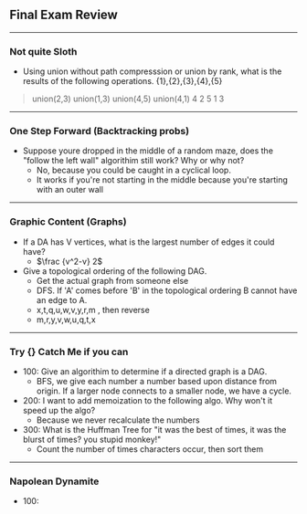 ## Final Exam Review
---
### Not quite Sloth
- Using union without path compresssion or union by rank, what is the results of the following operations. {1},{2},{3},{4},{5}
>union(2,3)
>union(1,3)
>union(4,5)
>union(4,1)
>        4
>    2       5
>1       3    

---
### One Step Forward (Backtracking probs)
- Suppose youre dropped in the middle of a random maze, does the "follow the left wall" algorithim still work? Why or why not?
  - No, because you could be caught in a cyclical loop.
  - It works if you're not starting in the middle because you're starting with an outer wall
---
### Graphic Content (Graphs)
- If a DA has V vertices, what is the largest number of edges it could have?
  - $\frac {v^2-v} 2$
- Give a topological ordering of the following DAG.
  - Get the actual graph from someone else
  - DFS. If 'A' comes before 'B' in the topological ordering B cannot have an edge to A.
  - x,t,q,u,w,v,y,r,m , then reverse 
  - m,r,y,v,w,u,q,t,x
---
### Try {} Catch Me if you can 
- 100: Give an algorithim to determine if a directed graph is a DAG.
  - BFS, we give each number a number based upon distance from origin. If a larger node connects to a smaller node, we have a cycle.
- 200: I want to add memoization to the following algo. Why won't it speed up the algo?
  - Because we never recalculate the numbers
- 300: What is the Huffman Tree for "it was the best of times, it was the blurst of times? you stupid monkey!"
  - Count the number of times characters occur, then sort them

---
### Napolean Dynamite
- 100: 
